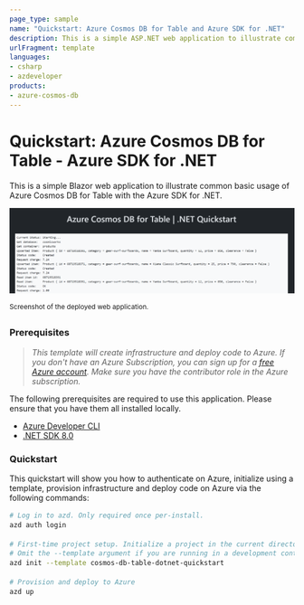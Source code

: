 ```yaml
---
page_type: sample
name: "Quickstart: Azure Cosmos DB for Table and Azure SDK for .NET"
description: This is a simple ASP.NET web application to illustrate common basic usage of Azure Cosmos DB for Table and the Azure SDK for .NET.
urlFragment: template
languages:
- csharp
- azdeveloper
products:
- azure-cosmos-db
---
```


# Quickstart: Azure Cosmos DB for Table - Azure SDK for .NET

This is a simple Blazor web application to illustrate common basic usage of Azure Cosmos DB for Table with the Azure SDK for .NET.

![Screenshot of the deployed web application.](assets/web.png)

<sup>Screenshot of the deployed web application.</sup>

### Prerequisites

> *This template will create infrastructure and deploy code to Azure. If you don't have an Azure Subscription, you can sign up for a [free Azure account](https://azure.microsoft.com/free/). Make sure you have the contributor role in the Azure subscription.*

The following prerequisites are required to use this application. Please ensure that you have them all installed locally.

- [Azure Developer CLI](https://aka.ms/azd-install)
- [.NET SDK 8.0](https://dotnet.microsoft.com/download/dotnet/8.0)

### Quickstart

This quickstart will show you how to authenticate on Azure, initialize using a template, provision infrastructure and deploy code on Azure via the following commands:

```bash
# Log in to azd. Only required once per-install.
azd auth login

# First-time project setup. Initialize a project in the current directory, using this template.
# Omit the --template argument if you are running in a development container.
azd init --template cosmos-db-table-dotnet-quickstart

# Provision and deploy to Azure
azd up
```
